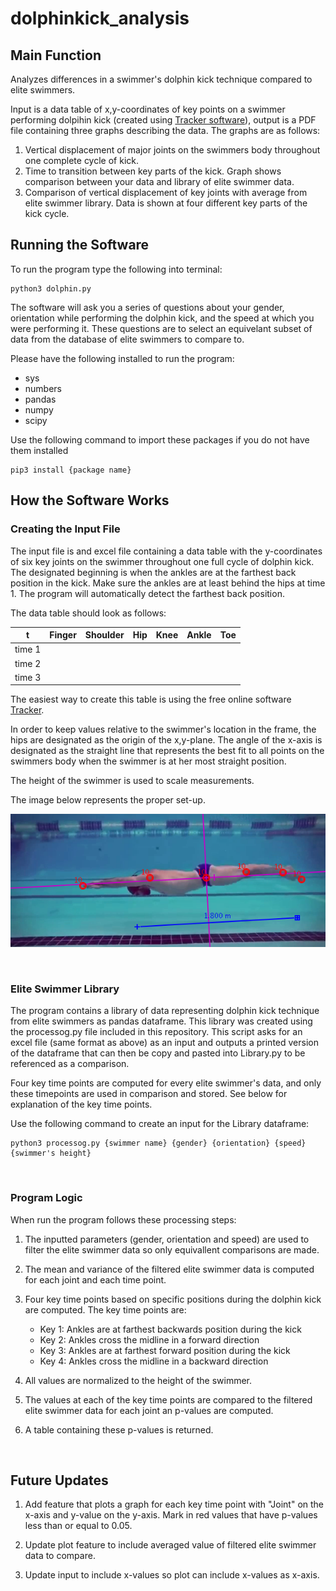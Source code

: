 # dolphinkick_analysis

## Main Function

Analyzes differences in a swimmer's dolphin kick technique compared to elite swimmers.

Input is a data table of x,y-coordinates of key points on a swimmer performing dolpihin kick (created using [Tracker software](https://physlets.org/tracker/)), output is a PDF file containing three graphs describing the data. The graphs are as follows:

1. Vertical displacement of major joints on the swimmers body throughout one complete cycle of kick.
2. Time to transition between key parts of the kick. Graph shows comparison between your data and library of elite swimmer data.
3. Comparison of vertical displacement of key joints with average from elite swimmer library. Data is shown at four different key parts of the kick cycle.

## Running the Software

To run the program type the following into terminal:
```
python3 dolphin.py
```

The software will ask you a series of questions about your gender, orientation while performing the dolphin kick, and the speed at which you were performing it. These questions are to select an equivelant subset of data from the database of elite swimmers to compare to.

Please have the following installed to run the program:

* sys
* numbers
* pandas
* numpy
* scipy

Use the following command to import these packages if you do not have them installed
```
pip3 install {package name}
```

## How the Software Works

### Creating the Input File

The input file is and excel file containing a data table with the y-coordinates of six key joints on the swimmer throughout one full cycle of dolphin kick. The designated beginning is when the ankles are at the farthest back position in the kick. Make sure the ankles are at least behind the hips at time 1. The program will automatically detect the farthest back position.

The data table should look as follows:

| t      | Finger | Shoulder | Hip | Knee | Ankle | Toe |
|--------|--------|----------|-----|------|-------|-----|
| time 1 |        |          |     |      |       |     |
| time 2 |        |          |     |      |       |     |
| time 3 |        |          |     |      |       |     |

The easiest way to create this table is using the free online software [Tracker](https://physlets.org/tracker/). 

In order to keep values relative to the swimmer's location in the frame, the hips are designated as the origin of the x,y-plane. The angle of the x-axis is designated as the straight line that represents the best fit to all points on the swimmers body when the swimmer is at her most straight position.

The height of the swimmer is used to scale measurements.

The image below represents the proper set-up.


![Swimmer](example_swimmer.png)

<br>

### Elite Swimmer Library

The program contains a library of data representing dolphin kick technique from elite swimmers as pandas dataframe. This library was created using the processog.py file included in this repository. This script asks for an excel file (same format as above) as an input and outputs a printed version of the dataframe that can then be copy and pasted into Library.py to be referenced as a comparison.

Four key time points are computed for every elite swimmer's data, and only these timepoints are used in comparison and stored. See below for explanation of the key time points.

Use the following command to create an input for the Library dataframe:

```
python3 processog.py {swimmer name} {gender} {orientation} {speed} {swimmer's height}
```
<br>

### Program Logic

When run the program follows these processing steps:

1. The inputted parameters (gender, orientation and speed) are used to filter the elite swimmer data so only equivallent comparisons are made. 

2. The mean and variance of the filtered elite swimmer data is computed for each joint and each time point.

3. Four key time points based on specific positions during the dolphin kick are computed. The key time points are:

      * Key 1: Ankles are at farthest backwards position during the kick
      * Key 2: Ankles cross the midline in a forward direction
      * Key 3: Ankles are at farthest forward position during the kick
      * Key 4: Ankles cross the midline in a backward direction
      
4. All values are normalized to the height of the swimmer.

5. The values at each of the key time points are compared to the filtered elite swimmer data for each joint an p-values are computed.

6. A table containing these p-values is returned.

<br>

## Future Updates

1. Add feature that plots a graph for each key time point with "Joint" on the x-axis and y-value on the y-axis. Mark in red values that have p-values less than or equal to 0.05.

2. Update plot feature to include averaged value of filtered elite swimmer data to compare.

3. Update input to include x-values so plot can include x-values as x-axis.



